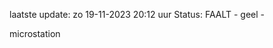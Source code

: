 laatste update: 
zo 19-11-2023 20:12   uur 
Status: FAALT - geel - 
<div class="service Y">microstation</div>